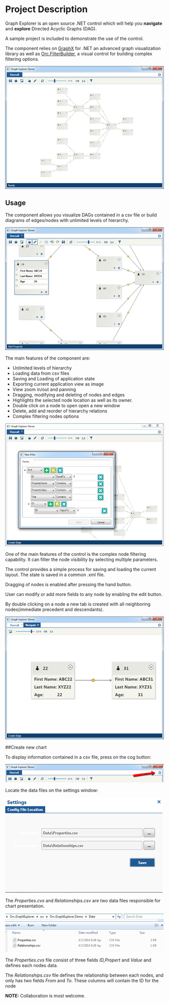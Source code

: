 # Project Description

Graph Explorer is an open source .NET control which will help you **navigate**  and **explore** Directed Acyclic Graphs (DAG).

A sample project is included to demonstrate the use of the control.

The component relies on [GraphX](https://graphx.codeplex.com/) for .NET an advanced graph visualization library as well as [Orc.FilterBuilder](https://github.com/Orcomp/Orc.FilterBuilder), a visual control for building complex filtering options.

![Graph Explorer component main screen](img/1.png) 

## Usage

The component allows you visualize DAGs contained in a csv file or build diagrams of edges/nodes with unlimited levels of hierarchy. 

![Graph Explorer Editing component](img/2.png) 

The main features of the component are:

- Unlimited levels of hierarchy
- Loading data from csv files
- Saving and Loading of application state
- Exporting current application view as image
- View zoom in/out and panning
- Dragging, modifying and deleting of nodes and edges
- Highlights the selected node location as well as its owner. 
- Double click on a node to open open a new window
- Delete, add and reorder of hierarchy relations
- Complex filtering nodes options

 ![Graph Explorer Editing component](img/3.png) 

One of the main features of the control is the complex node filtering capability. It can filter the node visibility by selecting multiple parameters.  

The control provides a simple process for saving and loading the current layout. The state is saved in a common .xml file. 

Dragging of nodes is enabled after pressing the hand button. 

User can modify or add more fields to any node by enabling the edit button.

By double clicking on a node a new tab is created with all neighboring nodes(immediate precedent and descendants).

 ![Graph Explorer Editing component](img/4.png) 

##Create new chart

To display information contained in a csv file, press on the cog button:

 ![Graph Explorer cog button](img/5.png) 


Locate the data files on the settings window:


 ![Graph Explorer settings component](img/7.png) 

The *Properties.cvs* and *Relationships.csv* are two data files responsible for chart presentation.

 ![Graph Explorer data files](img/6.png) 


The *Properties.cvs* file consist of three fields *ID,Propert* and *Value* and defines each nodes data.

The *Relationships.csv* file defines the relationship between each nodes, and only has two fields  *From* and *To*. These columns will contain the ID for the node


**NOTE:** Collaboration is most welcome.
